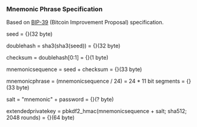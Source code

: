### Mnemonic Phrase Specification
Based on [BIP-39](https://github.com/bitcoin/bips/blob/master/bip-0039.mediawiki) (Bitcoin Improvement Proposal) specification.

seed = {}(32 byte)

doublehash = sha3(sha3(seed)) = {}(32 byte)

checksum = doublehash[0:1] = {}(1 byte)

mnemonicsequence = seed + checksum = {}(33 byte)

mnemonicphrase = (mnemonicsequence / 24) = 24 * 11 bit segments = {}(33 byte)

salt = "mnemonic" + password = {}(? byte)

extendedprivatekey = pbkdf2_hmac(mnemonicsequence + salt; sha512; 2048 rounds) = {}(64 byte)




